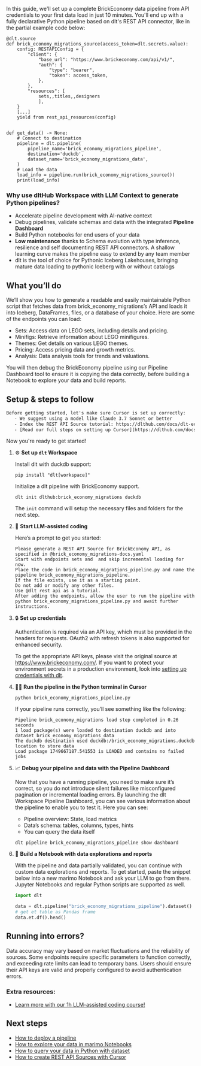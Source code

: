 In this guide, we'll set up a complete BrickEconomy data pipeline from API credentials to your first data load in just 10 minutes. You'll end up with a fully declarative Python pipeline based on dlt's REST API connector, like in the partial example code below:

```python-outcome
@dlt.source
def brick_economy_migrations_source(access_token=dlt.secrets.value):
    config: RESTAPIConfig = {
        "client": {
            "base_url": "https://www.brickeconomy.com/api/v1/",
            "auth": {
                "type": "bearer",
                "token": access_token,
            },
        },
        "resources": [
            sets,,titles,,designers
            ],
    }
    [...]
    yield from rest_api_resources(config)


def get_data() -> None:
    # Connect to destination
    pipeline = dlt.pipeline(
        pipeline_name='brick_economy_migrations_pipeline',
        destination='duckdb',
        dataset_name='brick_economy_migrations_data', 
    )
    # Load the data
    load_info = pipeline.run(brick_economy_migrations_source())
    print(load_info) 
```

### Why use dltHub Workspace with LLM Context to generate Python pipelines?

- Accelerate pipeline development with AI-native context
- Debug pipelines, validate schemas and data with the integrated **Pipeline Dashboard**
- Build Python notebooks for end users of your data
- **Low maintenance** thanks to Schema evolution with type inference, resilience and self documenting REST API connectors. A shallow learning curve makes the pipeline easy to extend by any team member
- dlt is the tool of choice for Pythonic Iceberg Lakehouses, bringing mature data loading to pythonic Iceberg with or without catalogs

## What you’ll do

We’ll show you how to generate a readable and easily maintainable Python script that fetches data from brick_economy_migrations’s API and loads it into Iceberg, DataFrames, files, or a database of your choice. Here are some of the endpoints you can load:

- Sets: Access data on LEGO sets, including details and pricing.
- Minifigs: Retrieve information about LEGO minifigures.
- Themes: Get details on various LEGO themes.
- Pricing: Access pricing data and growth metrics.
- Analysis: Data analysis tools for trends and valuations.

You will then debug the BrickEconomy pipeline using our Pipeline Dashboard tool to ensure it is copying the data correctly, before building a Notebook to explore your data and build reports.

## Setup & steps to follow

```default
Before getting started, let's make sure Cursor is set up correctly:
   - We suggest using a model like Claude 3.7 Sonnet or better
   - Index the REST API Source tutorial: https://dlthub.com/docs/dlt-ecosystem/verified-sources/rest_api/ and add it to context as **@dlt rest api**
   - [Read our full steps on setting up Cursor](https://dlthub.com/docs/dlt-ecosystem/llm-tooling/cursor-restapi#23-configuring-cursor-with-documentation)
```

Now you're ready to get started!

1. ⚙️ **Set up `dlt` Workspace**
    
    Install dlt with duckdb support:
    ```shell
    pip install "dlt[workspace]"
    ```

    Initialize a dlt pipeline with BrickEconomy support.
    ```shell
    dlt init dlthub:brick_economy_migrations duckdb
    ```

    The `init` command will setup the necessary files and folders for the next step.
    
2. 🤠 **Start LLM-assisted coding**
    
    Here’s a prompt to get you started:
    
    ```prompt
    Please generate a REST API Source for BrickEconomy API, as specified in @brick_economy_migrations-docs.yaml 
    Start with endpoints sets and  and skip incremental loading for now. 
    Place the code in brick_economy_migrations_pipeline.py and name the pipeline brick_economy_migrations_pipeline. 
    If the file exists, use it as a starting point. 
    Do not add or modify any other files. 
    Use @dlt rest api as a tutorial. 
    After adding the endpoints, allow the user to run the pipeline with python brick_economy_migrations_pipeline.py and await further instructions.
    ```

    
3. 🔒 **Set up credentials** 
    
    Authentication is required via an API key, which must be provided in the headers for requests. OAuth2 with refresh tokens is also supported for enhanced security.
    
    To get the appropriate API keys, please visit the original source at https://www.brickeconomy.com/.
    If you want to protect your environment secrets in a production environment, look into [setting up credentials with dlt](https://dlthub.com/docs/walkthroughs/add_credentials).
    
4. 🏃‍♀️ **Run the pipeline in the Python terminal in Cursor**
    
    ```shell
    python brick_economy_migrations_pipeline.py
    ```
    
    If your pipeline runs correctly, you’ll see something like the following:
    
    ```shell
    Pipeline brick_economy_migrations load step completed in 0.26 seconds
    1 load package(s) were loaded to destination duckdb and into dataset brick_economy_migrations_data
    The duckdb destination used duckdb:/brick_economy_migrations.duckdb location to store data
    Load package 1749667187.541553 is LOADED and contains no failed jobs
    ```
    
5. 📈 **Debug your pipeline and data with the Pipeline Dashboard**

    Now that you have a running pipeline, you need to make sure it’s correct, so you do not introduce silent failures like misconfigured pagination or incremental loading errors. By launching the dlt Workspace Pipeline Dashboard, you can see various information about the pipeline to enable you to test it. Here you can see:
    - Pipeline overview: State, load metrics
    - Data’s schema: tables, columns, types, hints
    - You can query the data itself
    
    ```shell
    dlt pipeline brick_economy_migrations_pipeline show dashboard
    ```
    
6. 🐍 **Build a Notebook with data explorations and reports**

    With the pipeline and data partially validated, you can continue with custom data explorations and reports. To get started, paste the snippet below into a new marimo Notebook and ask your LLM to go from there. Jupyter Notebooks and regular Python scripts are supported as well.

    
    ```python
    import dlt

   data = dlt.pipeline("brick_economy_migrations_pipeline").dataset()
   # get et table as Pandas frame
   data.et.df().head()
    ```

## Running into errors?

Data accuracy may vary based on market fluctuations and the reliability of sources. Some endpoints require specific parameters to function correctly, and exceeding rate limits can lead to temporary bans. Users should ensure their API keys are valid and properly configured to avoid authentication errors.

### Extra resources:

- [Learn more with our 1h LLM-assisted coding course!](https://www.youtube.com/watch?v=GGid70rnJuM)

## Next steps

- [How to deploy a pipeline](https://dlthub.com/docs/walkthroughs/deploy-a-pipeline)
- [How to explore your data in marimo Notebooks](https://dlthub.com/docs/general-usage/dataset-access/marimo)
- [How to query your data in Python with dataset](https://dlthub.com/docs/general-usage/dataset-access/dataset)
- [How to create REST API Sources with Cursor](https://dlthub.com/docs/dlt-ecosystem/llm-tooling/cursor-restapi)
